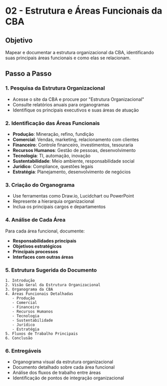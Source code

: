 # 02 - Estrutura e Áreas Funcionais da CBA

## Objetivo
Mapear e documentar a estrutura organizacional da CBA, identificando suas principais áreas funcionais e como elas se relacionam.

## Passo a Passo

### 1. **Pesquisa da Estrutura Organizacional**
- Acesse o site da CBA e procure por "Estrutura Organizacional"
- Consulte relatórios anuais para organogramas
- Identifique os principais executivos e suas áreas de atuação

### 2. **Identificação das Áreas Funcionais**
- **Produção**: Mineração, refino, fundição
- **Comercial**: Vendas, marketing, relacionamento com clientes
- **Financeiro**: Controle financeiro, investimentos, tesouraria
- **Recursos Humanos**: Gestão de pessoas, desenvolvimento
- **Tecnologia**: TI, automação, inovação
- **Sustentabilidade**: Meio ambiente, responsabilidade social
- **Jurídico**: Compliance, questões legais
- **Estratégia**: Planejamento, desenvolvimento de negócios

### 3. **Criação do Organograma**
- Use ferramentas como Draw.io, Lucidchart ou PowerPoint
- Represente a hierarquia organizacional
- Inclua os principais cargos e departamentos

### 4. **Análise de Cada Área**
Para cada área funcional, documente:
- **Responsabilidades principais**
- **Objetivos estratégicos**
- **Principais processos**
- **Interfaces com outras áreas**

### 5. **Estrutura Sugerida do Documento**
```
1. Introdução
2. Visão Geral da Estrutura Organizacional
3. Organograma da CBA
4. Áreas Funcionais Detalhadas
   - Produção
   - Comercial
   - Financeiro
   - Recursos Humanos
   - Tecnologia
   - Sustentabilidade
   - Jurídico
   - Estratégia
5. Fluxos de Trabalho Principais
6. Conclusão
```

### 6. **Entregáveis**
- Organograma visual da estrutura organizacional
- Documento detalhado sobre cada área funcional
- Análise dos fluxos de trabalho entre áreas
- Identificação de pontos de integração organizacional
